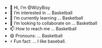 - 👋 Hi, I’m @WizyBisy
- 👀 I’m interested in ... Basketball
- 🌱 I’m currently learning ... Basketball
- 💞️ I’m looking to collaborate on ... Basketball
- 📫 How to reach me ... Basketball
- 😄 Pronouns: ... Basketball
- ⚡ Fun fact: ... I like baseball.

<!---
WizyBisy/WizyBisy is a ✨ special ✨ repository because its `README.md` (this file) appears on your GitHub profile.
You can click the Preview link to take a look at your changes.
--->
